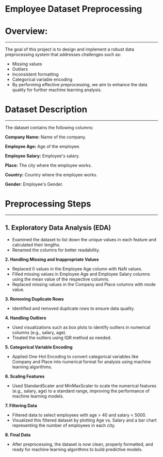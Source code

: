 # Employee Dataset Preprocessing

# Overview:
____
The goal of this project is to design and implement a robust data preprocessing system that addresses challenges such as:

* Missing values
* Outliers
* Inconsistent formatting
* Categorical variable encoding
* By performing effective preprocessing, we aim to enhance the data quality for further machine learning analysis.

# Dataset Description
____
The dataset contains the following columns:

**Company Name:** Name of the company.

**Employee Age:** Age of the employee.

**Employee Salary:** Employee's salary.

**Place:** The city where the employee works.

**Country:** Country where the employee works.

**Gender:** Employee's Gender.

# Preprocessing Steps
____
## 1. Exploratory Data Analysis (EDA)
* Examined the dataset to list down the unique values in each feature and calculated their lengths.
* Renamed the columns for better readability.
 
**2. Handling Missing and Inappropriate Values**
* Replaced 0 values in the Employee Age column with NaN values.
* Filled missing values in Employee Age and Employee Salary columns using the mean value of the respective columns.
* Replaced missing values in the Company and Place columns with mode value.
  
**3. Removing Duplicate Rows**
* Identified and removed duplicate rows to ensure data quality.

**4. Handling Outliers**
* Used visualizations such as box plots to identify outliers in numerical columns (e.g., salary, age).
* Treated the outliers using IQR method as needed.

**5. Categorical Variable Encoding**
* Applied One-Hot Encoding to convert categorical variables like Company and Place into numerical format for analysis using machine learning algorithms.

**6. Scaling Features**
* Used StandardScaler and MinMaxScaler to scale the numerical features (e.g., salary, age) to a standard range, improving the performance of machine learning models.

**7. Filtering Data**
* Filtered data to select employees with age > 40 and salary < 5000.
* Visualized this filtered dataset by plotting Age vs. Salary and a bar chart representing the number of employees in each city.
  
**8. Final Data**
* After preprocessing, the dataset is now clean, properly formatted, and ready for machine learning algorithms to build predictive models.
